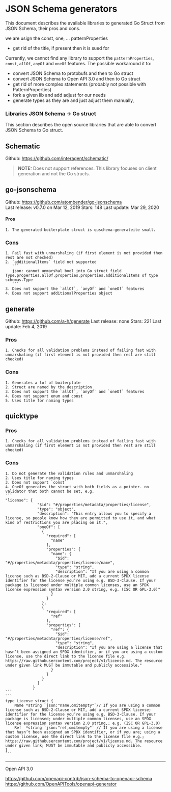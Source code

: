 # JSON Schema generators

This document describes the available libraries to generated Go Struct from JSON Schema, their pros and cons. 

we are usign the const, one, ... patternProperties

- get rid of the title, if present then it is sued for 

Currently, we cannot find any library to support the `patternProperties`, `const`, `allOf`, `anyOf` and `oneOf` features. The possible workaround it to:
- convert JSON Schema to protobufs and then to Go struct
- convert JSON Schema to Open API 3.0 and then to Go struct
- get rid of more complex statements (probably not possible with PatternProperties)
- fork a given lib and add adjust for our needs
- generate types as they are and just adjust them manually, 



### Libraries JSON Schema -> Go struct

This section describes the open source libraries that are able to convert JSON Schema to Go struct.

## Schematic

Github: https://github.com/interagent/schematic/
 
>**NOTE:** Does not support references. This library focuses on client generation and not the Go structs.

## go-jsonschema

Github: https://github.com/atombender/go-jsonschema       
Last release: v0.7.0 on Mar 12, 2019
Stars: 148
Last update: Mar 29, 2020

#### Pros 
    1. The generated boilerplate struct is quschema-generateite small.  
### Cons 
    1. Fail fast with unmarshaling (if first element is not provided then rest are not checked)
    2. `additionalItems` field not supported
       ```
       json: cannot unmarshal bool into Go struct field Type.properties.allOf.properties.properties.additionalItems of type schemas.Type
       ```
    3. Does not support the `allOf`, `anyOf` and `oneOf` features
    4. Does not support additionalProperties object

## generate 

Github: https://github.com/a-h/generate
Last release: none
Stars: 221
Last update: Feb 4, 2019

### Pros
    1. Checks for all validation problems instead of failing fast with unmarshaling (if first element is not provided then rest are still checked)
### Cons 
    1. Generates a lof of boilerplate
    2. Struct are named by the description  
    3. Does not support the `allOf`, `anyOf` and `oneOf` features
    4. Does not support enum and const
    5. Uses title for naming types

## quicktype

### Pros
    1. Checks for all validation problems instead of failing fast with unmarshaling (if first element is not provided then rest are still checked)
### Cons 
    1. Do not generate the validation rules and unmarshaling
    2. Uses title for naming types
    3. Does not support `const`
    4. OneOf generates the struct with both fields as a pointer. no validator that both cannot be set, e.g.
    ```
    "license": {
                  "$id": "#/properties/metadata/properties/license",
                  "type": "object",
                  "description": "This entry allows you to specify a license, so people know how they are permitted to use it, and what kind of restrictions you are placing on it.",
                  "oneOf": [
                    {
                      "required": [
                        "name"
                      ],
                      "properties": {
                        "name": {
                          "$id": "#/properties/metadata/properties/license/name",
                          "type": "string",
                          "description": "If you are using a common license such as BSD-2-Clause or MIT, add a current SPDX license identifier for the license you’re using e.g. BSD-3-Clause. If your package is licensed under multiple common licenses, use an SPDX license expression syntax version 2.0 string, e.g. (ISC OR GPL-3.0)"
                        }
                      }
                    },
                    {
                      "required": [
                        "ref"
                      ],
                      "properties": {
                        "ref": {
                          "$id": "#/properties/metadata/properties/license/ref",
                          "type": "string",
                          "description": "If you are using a license that hasn’t been assigned an SPDX identifier, or if you are using a custom license, use the direct link to the license file e.g. https://raw.githubusercontent.com/project/v1/license.md. The resource under given link MUST be immutable and publicly accessible."
                        }
                      }
                    }
                  ]
                }
    ```
    ```
    type License struct {
    	Name *string `json:"name,omitempty"`// If you are using a common license such as BSD-2-Clause or MIT, add a current SPDX license; identifier for the license you’re using e.g. BSD-3-Clause. If your package is licensed; under multiple common licenses, use an SPDX license expression syntax version 2.0 string,; e.g. (ISC OR GPL-3.0)
    	Ref  *string `json:"ref,omitempty"` // If you are using a license that hasn’t been assigned an SPDX identifier, or if you are; using a custom license, use the direct link to the license file e.g.; https://raw.githubusercontent.com/project/v1/license.md. The resource under given link; MUST be immutable and publicly accessible.
    }
    ```

----------

Open API 3.0

https://github.com/openapi-contrib/json-schema-to-openapi-schema
https://github.com/OpenAPITools/openapi-generator
